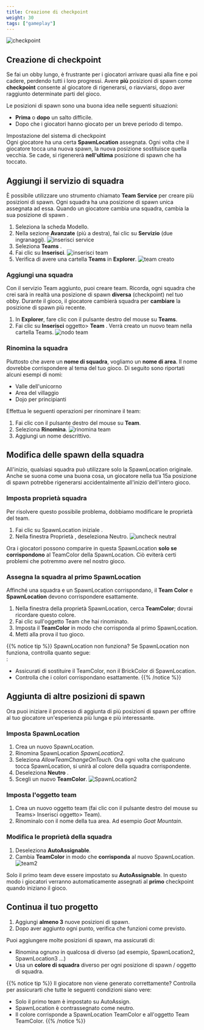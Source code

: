 ```yaml
---
title: Creazione di checkpoint
weight: 30
tags: ["gameplay"] 
---
```


![checkpoint](IntroToStudio_heroCheckpoints.jpg)

## Creazione di checkpoint

Se fai un obby lungo, è frustrante per i giocatori arrivare quasi alla fine e poi cadere, perdendo tutti i loro progressi. Avere **più** posizioni di spawn come **checkpoint** consente al giocatore di rigenerarsi, o riavviarsi, dopo aver raggiunto determinate parti del gioco.

Le posizioni di spawn sono una buona idea nelle seguenti situazioni:

* **Prima** o **dopo** un salto difficile.
* Dopo che i giocatori hanno giocato per un breve periodo di tempo.

Impostazione del sistema di checkpoint  
Ogni giocatore ha una certa **SpawnLocation** assegnata. Ogni volta che il giocatore tocca una nuova spawn, la nuova posizione sostituisce quella vecchia. Se cade, si rigenererà **nell'ultima** posizione di spawn che ha toccato.

## Aggiungi il servizio di squadra

È possibile utilizzare uno strumento chiamato **Team Service** per creare più posizioni di spawn. Ogni squadra ha una posizione di spawn unica assegnata ad essa. Quando un giocatore cambia una squadra, cambia la sua posizione di spawn .

1. Seleziona la scheda Modello.
1. Nella sezione **Avanzate** (più a destra), fai clic su **Servizio** (due ingranaggi).
![inserisci service](InsertService_updated.png)
1. Seleziona **Teams** .
1. Fai clic su **Inserisci**.
![inserisci team](TeamsInsert_480x320.png)
1. Verifica di avere una cartella **Teams** in **Explorer**.
![team creato](TeamsCreated_480x320.png)

### Aggiungi una squadra

Con il servizio Team aggiunto, puoi creare team. Ricorda, ogni squadra che crei sarà in realtà una posizione di spawn **diversa** (checkpoint) nel tuo obby. Durante il gioco, il giocatore cambierà squadra per **cambiare** la posizione di spawn più recente.

1. In **Explorer**, fare clic con il pulsante destro del mouse su **Teams**.
1. Fai clic su **Inserisci** oggetto> **Team** . Verrà creato un nuovo team nella cartella Teams.
![nodo team](TeamNode_480x320.png)

### Rinomina la squadra

Piuttosto che avere un **nome di squadra**, vogliamo un **nome di area**. Il nome dovrebbe corrispondere al tema del tuo gioco. Di seguito sono riportati alcuni esempi di nomi:

* Valle dell'unicorno
* Area del villaggio
* Dojo per principianti

Effettua le seguenti operazioni per rinominare il team:

1. Fai clic con il pulsante destro del mouse su **Team**.
1. Seleziona **Rinomina**.
![rinomina team](RenameTeamNode_480x320.png)
1. Aggiungi un nome descrittivo.

## Modifica delle spawn della squadra

All'inizio, qualsiasi squadra può utilizzare solo la SpawnLocation originale. Anche se suona come una buona cosa, un giocatore nella tua 15a posizione di spawn potrebbe rigenerarsi accidentalmente all'inizio dell'intero gioco.

### Imposta proprietà squadra

Per risolvere questo possibile problema, dobbiamo modificare le proprietà del team.

1. Fai clic su SpawnLocation iniziale .
1. Nella finestra Proprietà , deseleziona Neutro.
![uncheck neutral](UncheckNeutral_480x320.png)

Ora i giocatori possono comparire in questa SpawnLocation **solo se corrispondono** al TeamColor della SpawnLocation. Ciò eviterà certi problemi che potremmo avere nel nostro gioco.

### Assegna la squadra al primo SpawnLocation

Affinché una squadra e un SpawnLocation corrispondano, il **Team Color** e **SpawnLocation** devono corrispondere esattamente.

1. Nella finestra della proprietà SpawnLocation, cerca **TeamColor**; dovrai ricordare questo colore.
1. Fai clic sull'oggetto Team che hai rinominato.
1. Imposta il **TeamColor** in modo che corrisponda al primo SpawnLocation.
1. Metti alla prova il tuo gioco.

{{% notice tip %}}
SpawnLocation non funziona?
Se SpawnLocation non funziona, controlla quanto segue:  
:  
* Assicurati di sostituire il TeamColor, non il BrickColor di SpawnLocation.
* Controlla che i colori corrispondano esattamente.
{{% /notice %}}

## Aggiunta di altre posizioni di spawn

Ora puoi iniziare il processo di aggiunta di più posizioni di spawn per offrire al tuo giocatore un'esperienza più lunga e più interessante.

### Imposta SpawnLocation

1. Crea un nuovo SpawnLocation.
1. Rinomina SpawnLocation *SpawnLocation2*.
1. Seleziona *AllowTeamChangeOnTouch*. Ora ogni volta che qualcuno tocca SpawnLocation, si unirà al colore della squadra corrispondente.
1. Deseleziona **Neutro** .
1. Scegli un nuovo **TeamColor**.
![SpawnLocation2](SpawnLocation2_480x320.png)

### Imposta l'oggetto team

1. Crea un nuovo oggetto team (fai clic con il pulsante destro del mouse su Teams> Inserisci oggetto> Team).
1. Rinominalo con il nome della tua area. Ad esempio *Goat Mountain*.

### Modifica le proprietà della squadra

1. Deseleziona **AutoAssignable**.
1. Cambia **TeamColor** in modo che **corrisponda** al nuovo SpawnLocation.
![team2](Team2_480x320.png)

Solo il primo team deve essere impostato su **AutoAssignable**. In questo modo i giocatori verranno automaticamente assegnati al **primo** checkpoint quando iniziano il gioco.

## Continua il tuo progetto

1. Aggiungi **almeno 3** nuove posizioni di spawn.
1. Dopo aver aggiunto ogni punto, verifica che funzioni come previsto.

Puoi aggiungere molte posizioni di spawn, ma assicurati di:

* Rinomina ognuno in qualcosa di diverso (ad esempio, SpawnLocation2, SpawnLocation3 ...)
* Usa un **colore di squadra** diverso per ogni posizione di spawn / oggetto di squadra.

{{% notice tip %}}
Il giocatore non viene generato correttamente?
Controlla per assicurarti che tutte le seguenti condizioni siano vere:

* Solo il primo team è impostato su AutoAssign.
* SpawnLocation è contrassegnato come neutro.
* Il colore corrisponde a SpawnLocation TeamColor e all'oggetto Team TeamColor.
{{% /notice %}}
